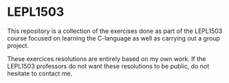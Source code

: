 # LEPL1503

This repository is a collection of the exercises done as part of the LEPL1503 course focused on learning the C-language as well as carrying out a group project.

These exercices resolutions are entirely based on my own work. If the LEPL1503 professors do not want these resolutions to be public, do not hesitate to contact me.